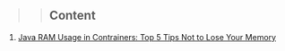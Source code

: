 >> ## Content

1. [Java RAM Usage in Contrainers: Top 5 Tips Not to Lose Your Memory](https://github.com/Nexile23/Jelastic_CirrusGrid/blob/Tips-and-Tricks/Java%20RAM%20Usage%20in%20Containers:%20Top%205%20Tips%20Not%20to%20Lose%20Your%20Memory.md)
